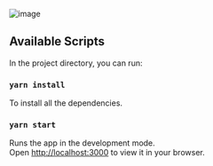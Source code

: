 ![image](https://user-images.githubusercontent.com/59142750/210270643-5a72aae1-e575-4175-8e02-199b2dc9db6d.png)

## Available Scripts

In the project directory, you can run:

### `yarn install`

To install all the dependencies.

### `yarn start`

Runs the app in the development mode.\
Open [http://localhost:3000](http://localhost:3000) to view it in your browser.
